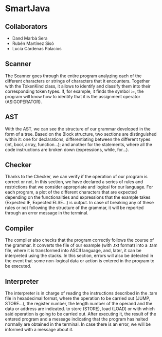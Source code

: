 # SmartJava

## Collaborators 
* Dand Marbà Sera
* Rubén Martínez Sisó
* Lucía Cárdenas Palacios

## Scanner
The Scanner goes through the entire program analyzing each of the different characters or strings of characters that it encounters. Together with the TokenKind class, it allows to identify and classify them into their corresponding token types. If, for example, it finds the symbol :=, the program will know how to identify that it is the assignment operator (ASIGOPERATOR).

## AST
With the AST, we can see the structure of our grammar developed in the form of a tree. Based on the Block structure, two sections are distinguished within it: one for declarations, differentiating between the different types (int, bool, array, function...); and another for the statements, where all the code instructions are broken down (expressions, while, for...).

## Checker
Thanks to the Checker, we can verify if the operation of our program is correct or not. In this section, we have declared a series of rules and restrictions that we consider appropriate and logical for our language. For each program, a plot of the different characters that are expected depending on the functionalities and expressions that the example takes (Expected IF, Expected ELSE...) is output. In case of breaking any of these rules or not following the structure of the grammar, it will be reported through an error message in the terminal.

## Compiler
The compiler also checks that the program correctly follows the course of the grammar. It converts the file of our example (with .txt format) into a .tam file, where it is transformed into ASCII language, and, later, it can be interpreted using the stacks. In this section, errors will also be detected in the event that some non-logical data or action is entered in the program to be executed.

## Interpreter
The interpreter is in charge of reading the instructions described in the .tam file in hexadecimal format, where the operation to be carried out (JUMP, STORE...), the register number, the length number of the operand and the data or address are indicated. to store (STORE), load (LOAD) or with which said operation is going to be carried out.
After executing it, the result of the entered program and a message indicating that the program has halted normally are obtained in the terminal. In case there is an error, we will be informed with a message about it.